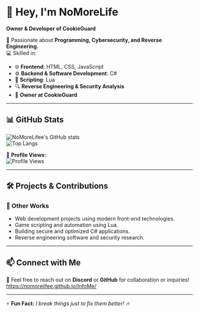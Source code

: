 # 👋 Hey, I'm NoMoreLife  

**Owner & Developer of CookieGuard**  

🚀 Passionate about **Programming, Cybersecurity, and Reverse Engineering.**  
💻 Skilled in:  
- 🌐 **Frontend**: HTML, CSS, JavaScript  
- ⚙️ **Backend & Software Development**: C#  
- 📜 **Scripting**: Lua  
- 🔍 **Reverse Engineering & Security Analysis**
- 📜 **Owner at CookieGuard**

---

## 📊 GitHub Stats  

![NoMoreLifee's GitHub stats](https://github-readme-stats.vercel.app/api?username=NoMoreLifee&show_icons=true&theme=radical)  
![Top Langs](https://github-readme-stats.vercel.app/api/top-langs/?username=NoMoreLifee&layout=compact&theme=radical)  

🚀 **Profile Views:**  
![Profile Views](https://komarev.com/ghpvc/?username=NoMoreLifee&color=blue)  

---

## 🛠️ Projects & Contributions  

### 🔧 Other Works  
- Web development projects using modern front-end technologies.  
- Game scripting and automation using Lua.  
- Building secure and optimized C# applications.  
- Reverse engineering software and security research.  

---

## 📫 Connect with Me  

📩 Feel free to reach out on **Discord** or **GitHub** for collaboration or inquiries!  
https://nomorelifee.github.io/InfoMe/

---
  
⚡ **Fun Fact:** *I break things just to fix them better! 🔥*  
